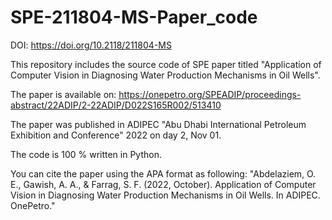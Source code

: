 # SPE-211804-MS-Paper_code

DOI: https://doi.org/10.2118/211804-MS

This repository includes the source code of SPE paper titled "Application of Computer Vision in Diagnosing Water Production Mechanisms in Oil Wells".

The paper is available on: https://onepetro.org/SPEADIP/proceedings-abstract/22ADIP/2-22ADIP/D022S165R002/513410

The paper was published in ADIPEC "Abu Dhabi International Petroleum Exhibition and Conference" 2022 on day 2, Nov 01.

The code is 100 % written in Python.

You can cite the paper using the APA format as following: "Abdelaziem, O. E., Gawish, A. A., & Farrag, S. F. (2022, October). Application of Computer Vision in Diagnosing Water Production Mechanisms in Oil Wells. In ADIPEC. OnePetro."
